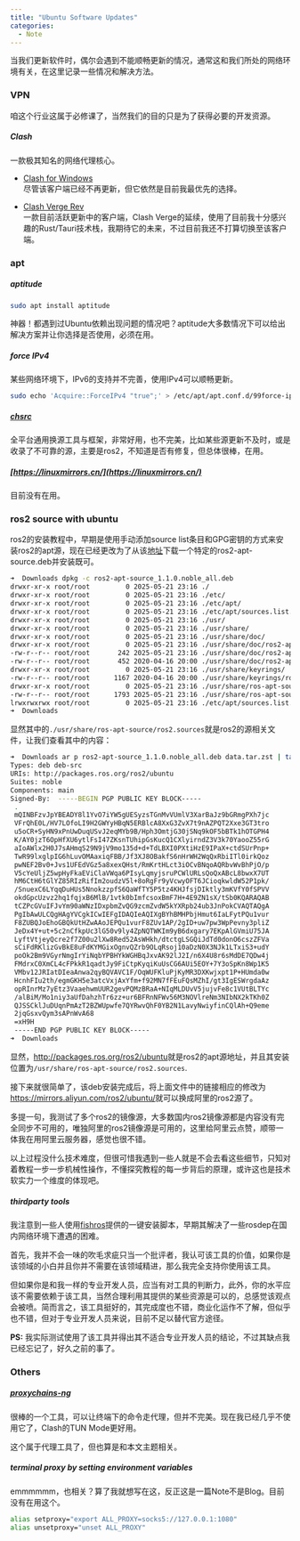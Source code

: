 ```yaml
---
title: "Ubuntu Software Updates"
categories:
  - Note
---
```


当我们更新软件时，偶尔会遇到不能顺畅更新的情况，通常这和我们所处的网络环境有关，在这里记录一些情况和解决方法。

### VPN
咱这个行业这属于必修课了，当然我们的目的只是为了获得必要的开发资源。

##### Clash
一款极其知名的网络代理核心。

- [Clash for Windows](https://github.com/lantongxue/clash_for_windows_pkg/releases/tag/0.20.39)  
  尽管该客户端已经不再更新，但它依然是目前我最优先的选择。

- [Clash Verge Rev](https://www.clashverge.dev/)  
  一款目前活跃更新中的客户端，Clash Verge的延续，使用了目前我十分感兴趣的Rust/Tauri技术栈，我期待它的未来，不过目前我还不打算切换至该客户端。

### apt

##### aptitude
```bash
sudo apt install aptitude
```
神器！都遇到过Ubuntu依赖出现问题的情况吧？aptitude大多数情况下可以给出解决方案并让你选择是否使用，必须在用。

##### force IPv4

某些网络环境下，IPv6的支持并不完善，使用IPv4可以顺畅更新。

```bash
sudo echo 'Acquire::ForceIPv4 "true";' > /etc/apt/apt.conf.d/99force-ipv4
```

##### [chsrc](https://chsrc.run/)
全平台通用换源工具与框架，非常好用，也不完美，比如某些源更新不及时，或是收录了不可靠的源，主要是ros2，不知道是否有修复，但总体很棒，在用。

##### [https://linuxmirrors.cn/](https://linuxmirrors.cn/)
目前没有在用。

### ros2 source with ubuntu
ros2的安装教程中，早期是使用手动添加source list条目和GPG密钥的方式来安装ros2的apt源，现在已经更改为了从该[地址](https://github.com/ros-infrastructure/ros-apt-source/releases)下载一个特定的ros2-apt-source.deb并安装既可。

```bash
➜  Downloads dpkg -c ros2-apt-source_1.1.0.noble_all.deb 
drwxr-xr-x root/root         0 2025-05-21 23:16 ./
drwxr-xr-x root/root         0 2025-05-21 23:16 ./etc/
drwxr-xr-x root/root         0 2025-05-21 23:16 ./etc/apt/
drwxr-xr-x root/root         0 2025-05-21 23:16 ./etc/apt/sources.list.d/
drwxr-xr-x root/root         0 2025-05-21 23:16 ./usr/
drwxr-xr-x root/root         0 2025-05-21 23:16 ./usr/share/
drwxr-xr-x root/root         0 2025-05-21 23:16 ./usr/share/doc/
drwxr-xr-x root/root         0 2025-05-21 23:16 ./usr/share/doc/ros2-apt-source/
-rw-r--r-- root/root       242 2025-05-21 23:16 ./usr/share/doc/ros2-apt-source/changelog.gz
-rw-r--r-- root/root       452 2020-04-16 20:00 ./usr/share/doc/ros2-apt-source/copyright
drwxr-xr-x root/root         0 2025-05-21 23:16 ./usr/share/keyrings/
-rw-r--r-- root/root      1167 2020-04-16 20:00 ./usr/share/keyrings/ros2-archive-keyring.gpg
drwxr-xr-x root/root         0 2025-05-21 23:16 ./usr/share/ros-apt-source/
-rw-r--r-- root/root      1793 2025-05-21 23:16 ./usr/share/ros-apt-source/ros2.sources
lrwxrwxrwx root/root         0 2025-05-21 23:16 ./etc/apt/sources.list.d/ros2.sources -> /usr/share/ros-apt-source/ros2.sources
➜  Downloads 
```

显然其中的`./usr/share/ros-apt-source/ros2.sources`就是ros2的源相关文件，让我们查看其中的内容：

```bash
➜  Downloads ar p ros2-apt-source_1.1.0.noble_all.deb data.tar.zst | tar --zstd -Ox ./usr/share/ros-apt-source/ros2.sources 
Types: deb deb-src
URIs: http://packages.ros.org/ros2/ubuntu
Suites: noble
Components: main
Signed-By:  -----BEGIN PGP PUBLIC KEY BLOCK-----
 .
 mQINBFzvJpYBEADY8l1YvO7iYW5gUESyzsTGnMvVUmlV3XarBaJz9bGRmgPXh7jc
 VFrQhE0L/HV7LOfoLI9H2GWYyHBqN5ERBlcA8XxG3ZvX7t9nAZPQT2Xxe3GT3tro
 u5oCR+SyHN9xPnUwDuqUSvJ2eqMYb9B/Hph3OmtjG30jSNq9kOF5bBTk1hOTGPH4
 K/AY0jzT6OpHfXU6ytlFsI47ZKsnTUhipGsKucQ1CXlyirndZ3V3k70YaooZ55rG
 aIoAWlx2H0J7sAHmqS29N9jV9mo135d+d+TdLBXI0PXtiHzE9IPaX+ctdSUrPnp+
 TwR99lxglpIG6hLuvOMAaxiqFBB/Jf3XJ8OBakfS6nHrWH2WqQxRbiITl0irkQoz
 pwNEF2Bv0+Jvs1UFEdVGz5a8xexQHst/RmKrtHLct3iOCvBNqoAQRbvWvBhPjO/p
 V5cYeUljZ5wpHyFkaEViClaVWqa6PIsyLqmyjsruPCWlURLsQoQxABcL8bwxX7UT
 hM6CtH6tGlYZ85RIzRifIm2oudzV5l+8oRgFr9yVcwyOFT6JCioqkwldW52P1pk/
 /SnuexC6LYqqDuHUs5NnokzzpfS6QaWfTY5P5tz4KHJfsjDIktly3mKVfY0fSPVV
 okdGpcUzvz2hq1fqjxB6MlB/1vtk0bImfcsoxBmF7H+4E9ZN1sX/tSb0KQARAQAB
 tCZPcGVuIFJvYm90aWNzIDxpbmZvQG9zcmZvdW5kYXRpb24ub3JnPokCVAQTAQgA
 PgIbAwULCQgHAgYVCgkICwIEFgIDAQIeAQIXgBYhBMHPbjHmut6IaLFytPQu1vur
 F8ZUBQJoEhoGBQkUtHZwAAoJEPQu1vurF8ZUv1AP/2gID+uw7pw3WpPevny3pliZ
 JeDx4Y+ut+5c2nCfkpUc3lG50v9ly4ZpNQTWKIm9yB6dxgary7EKpAlGVmiU75JA
 LyftVtjeyQcre2f7Z00u2lXw8Red52AsWHkh/dtctgLSGQiJdTd0donO6cszZFVa
 sCiFdRKlizGvBkE8uFdKYMGixOgnvQZrb9OLqRsoj10aDzN0X3NJk1LTxiS3+udY
 poOk2Bm9VGyrNmgIrYiNqbYPBHYkWGHBqJxvAK92lJ2I/n6X4U8r6sMdDE7QDw4j
 FMdrxC0XmCL4cFPkkR1qadtJy9FiCtpKyqiKuUsCG6AUi5EOY+7Y3oSpKn8Wp1K5
 VMbv12JRIatDIeaAnwa2qyBQVAVC1F/OqWUFKluPjKyMR3DXKwjxpt1P+HUmda0w
 HcnhFIu2th/egmGKH5e3atcVxjAxYfm+f92MN7fFEuFQsMZhI/gt3IgESWrgdaAz
 opRInrMz7yEtz3VaaehwmUUR2gevPQMzBRaA+NIqMLDUvV5jujvFe8c1VUtBLTYc
 /alBiM/Mo1niy3aUfDahzhTr6zz+ur6BFRnNFWv56M3NOVlreNm3NIbNX2kTKh0Z
 QJSSCklJuDUqnPmAzT2BZWUpwfe7QYRwvQhF0YB2N1LavyNwiyfinCQlAh+Q9eme
 2jqGsxvQym3sAPnWvA68
 =xH9H
 -----END PGP PUBLIC KEY BLOCK-----
➜  Downloads 
```

显然，<http://packages.ros.org/ros2/ubuntu>就是ros2的apt源地址，并且其安装位置为`/usr/share/ros-apt-source/ros2.sources`.

接下来就很简单了，该deb安装完成后，将上面文件中的链接相应的修改为<https://mirrors.aliyun.com/ros2/ubuntu/>就可以换成阿里的ros2源了。

多提一句，我测试了多个ros2的镜像源，大多数国内ros2镜像源都是内容没有完全同步不可用的，唯独阿里的ros2镜像源是可用的，这里给阿里云点赞，顺带一体我在用阿里云服务器，感觉也很不错。

以上过程没什么技术难度，但很可惜我遇到一些人就是不会去看这些细节，只知对着教程一步一步机械性操作，不懂探究教程的每一步背后的原理，或许这也是技术软实力一个维度的体现吧。

##### thirdparty tools

我注意到一些人使用[fishros](https://fishros.com/)提供的一键安装脚本，早期其解决了一些rosdep在国内网络环境下遭遇的困难。

首先，我并不会一味的吹毛求疵只当一个批评者，我认可该工具的价值，如果你是该领域的小白并且你并不需要在该领域精进，那么我完全支持你使用该工具。

但如果你是和我一样的专业开发人员，应当有对工具的判断力，此外，你的水平应该不需要依赖于该工具，当然合理利用其提供的某些资源是可以的，总感觉该观点会被喷。简而言之，该工具挺好的，其完成度也不错，商业化运作不了解，但似乎也不错，但对于专业开发人员来说，目前不足以替代官方途径。

**PS:** 我实际测试使用了该工具并得出其不适合专业开发人员的结论，不过其缺点我已经忘记了，好久之前的事了。


### Others

##### [proxychains-ng](https://github.com/rofl0r/proxychains-ng)

很棒的一个工具，可以让终端下的命令走代理，但并不完美。现在我已经几乎不使用它了，Clash的TUN Mode更好用。

这个属于代理工具了，但也算是和本文主题相关。

##### terminal proxy by setting environment variables
emmmmmm，也相关？算了我就想写在这，反正这是一篇Note不是Blog。目前没有在用这个。
```bash
alias setproxy="export ALL_PROXY=socks5://127.0.0.1:1080"
alias unsetproxy="unset ALL_PROXY"
```
